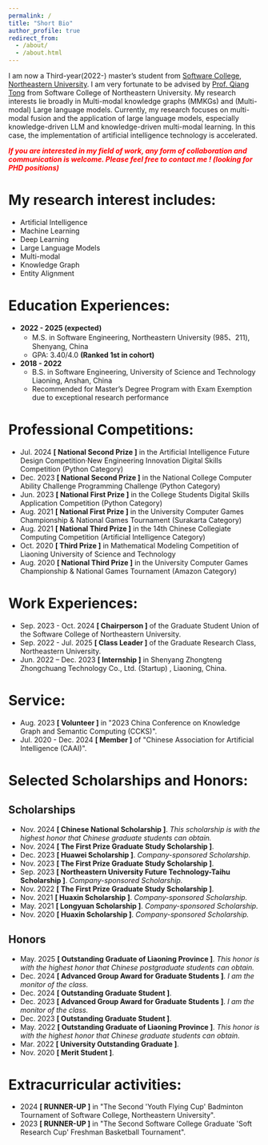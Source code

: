 ```yaml
---
permalink: /
title: "Short Bio"
author_profile: true
redirect_from: 
  - /about/
  - /about.html
---
```


I am now a Third-year(2022-) master’s student from [Software College](http://sc.neu.edu.cn/english/main.htm), [Northeastern University](https://english.neu.edu.cn/). I am very fortunate to be advised by [Prof. Qiang Tong](http://faculty.neu.edu.cn/tongq/en/index.htm) from Software College of Northeastern University. My research interests lie broadly in Multi-modal knowledge graphs (MMKGs) and (Multi-modal) Large language models.  Currently, my research focuses on multi-modal fusion and the application of large language models, especially knowledge-driven LLM and knowledge-driven multi-modal learning. In this case, the implementation of artificial intelligence technology is accelerated.

 <b><i><font color='red'>If you are interested in my field of work, any form of collaboration and communication is welcome. Please feel free to contact me ! (looking for PHD positions)</font> </i></b>

# My research interest includes:

- Artificial Intelligence
- Machine Learning
- Deep Learning
- Large Language Models
- Multi-modal
- Knowledge Graph
- Entity Alignment

# Education Experiences:

- **2022 - 2025 (expected)** 
  - M.S. in Software Engineering, Northeastern University (985、211), Shenyang, China
  - GPA: 3.40/4.0 **(Ranked 1st in cohort)**
- **2018 - 2022** 
  - B.S. in Software Engineering, University of Science and Technology Liaoning, Anshan, China
  - Recommended for Master’s Degree Program with Exam Exemption due to exceptional research performance

# Professional Competitions:

- Jul. 2024 **[ National Second Prize ]** in the Artificial Intelligence Future Design Competition·New Engineering Innovation Digital Skills Competition (Python Category)	
- Dec. 2023 **[ National Second Prize ]** in the National College Computer Ability Challenge Programming Challenge (Python Category)
- Jun. 2023 **[ National First Prize ]** in the College Students Digital Skills Application Competition (Python Category)
- Aug. 2021 **[ National First Prize ]** in the University Computer Games Championship & National Games Tournament (Surakarta Category)
- Aug. 2021 **[ National Third Prize ]** in the 14th Chinese Collegiate Computing Competition (Artificial Intelligence Category)
- Oct. 2020 **[ Third Prize ]** in Mathematical Modeling Competition of Liaoning University of Science and Technology
- Aug. 2020 **[ National Third Prize ]** in the University Computer Games Championship & National Games Tournament (Amazon Category)

# Work Experiences:

- Sep. 2023 - Oct. 2024 **[ Chairperson ]** of the Graduate Student Union of the Software College of Northeastern University.
- Sep. 2022 - Jul. 2025 **[ Class Leader ]** of the Graduate Research Class, Northeastern University.
- Jun. 2022 – Dec. 2023 **[ Internship ]** in Shenyang Zhongteng Zhongchuang Technology Co., Ltd. (Startup) , Liaoning, China.

# Service:

- Aug. 2023 **[ Volunteer ]** in "2023 China Conference on Knowledge Graph and Semantic Computing (CCKS)".
- Jul. 2020 - Dec. 2024  **[ Member ]**  of "Chinese Association for Artificial Intelligence (CAAI)".

# Selected Scholarships and Honors:

## Scholarships

- Nov. 2024 **[ Chinese National Scholarship ]**. *This scholarship is with the highest honor that Chinese graduate students can obtain.*
- Nov. 2024 **[ The First Prize Graduate Study Scholarship ]**.
- Dec. 2023 **[ Huawei Scholarship ]**.  *Company-sponsored Scholarship.*
- Nov. 2023 **[ The First Prize Graduate Study Scholarship ]**.
- Sep. 2023 **[ Northeastern University Future Technology-Taihu Scholarship ]**. *Company-sponsored Scholarship.*
- Nov. 2022 **[ The First Prize Graduate Study Scholarship ]**.
- Nov. 2021 **[ Huaxin Scholarship ]**. *Company-sponsored Scholarship.*
- May. 2021 **[ Longyuan Scholarship ]**. *Company-sponsored Scholarship.*
- Nov. 2020 **[ Huaxin Scholarship ]**. *Company-sponsored Scholarship.*

## Honors

- May. 2025 **[ Outstanding Graduate of Liaoning Province ]**. *This honor is with the highest honor that Chinese postgraduate students can obtain.*
- Dec. 2024 **[  Advanced Group Award for Graduate Students  ]**. *I am the monitor of the class.*
- Dec. 2024 **[ Outstanding Graduate Student ]**.
- Dec. 2023 **[  Advanced Group Award for Graduate Students ]**. *I am the monitor of the class.*
- Dec. 2023 **[ Outstanding Graduate Student ]**.
- May. 2022 **[ Outstanding Graduate of Liaoning Province ]**. *This honor is with the highest honor that Chinese graduate students can obtain.*
- Mar. 2022 **[ University Outstanding Graduate ]**.
- Nov. 2020 **[ Merit Student ]**.

# Extracurricular activities:

- 2024 **[ RUNNER-UP ]** in "The Second 'Youth Flying Cup' Badminton Tournament of Software College, Northeastern University".
- 2023 **[ RUNNER-UP ]** in "The Second Software College Graduate 'Soft Research Cup' Freshman Basketball Tournament".